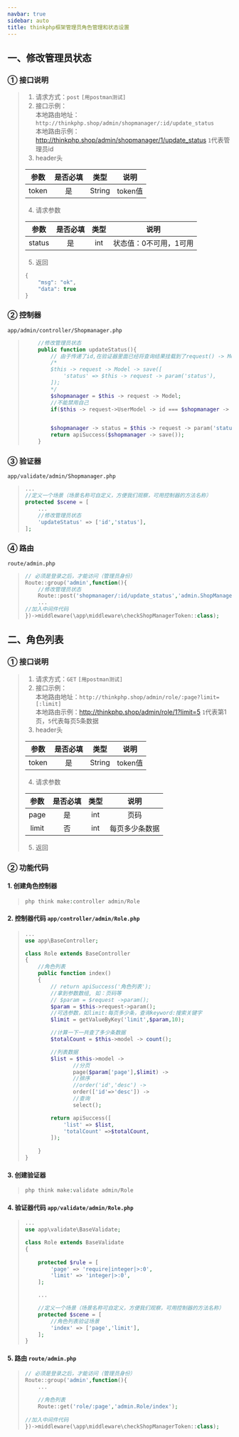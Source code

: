 ```yaml
---
navbar: true
sidebar: auto
title: thinkphp框架管理员角色管理和状态设置
---
```


## 一、修改管理员状态
### ① 接口说明
> 1. 请求方式：`post` `[用postman测试]`
> 2. 接口示例：<br/>
> 本地路由地址：`http://thinkphp.shop/admin/shopmanager/:id/update_status` <br/>
> 本地路由示例：<http://thinkphp.shop/admin/shopmanager/1/update_status>  `1`代表管理员id
> 3. header头
>
> | 参数   |  是否必填    |  类型    |  说明     |
> | :---:  | :---:       |  :---:   | :---:    |
> | token  |  是         |  String  |  token值  |
> 4. 请求参数
>
> | 参数     |  是否必填    |  类型    |  说明     |
> | :---:    | :---:       |  :---:   | :---:    |
> | status     |  是         |  int  |  状态值：0不可用，1可用     |
> 
> 5. 返回
> ```js
> {
>     "msg": "ok",
>     "data": true
> }
> ```
### ② 控制器
`app/admin/controller/Shopmanager.php`
> ```php
>     //修改管理员状态
>     public function updateStatus(){
>         // 由于传递了id,在验证器里面已经将查询结果挂载到了request() -> Model
>         /*
>         $this -> request -> Model -> save([
>             'status' => $this -> request -> param('status'),
>         ]);
>         */
>         $shopmanager = $this -> request -> Model;
>         //不能禁用自己
>         if($this -> request->UserModel -> id === $shopmanager -> id) ApiException('不能禁用自己');
> 
> 
>         $shopmanager -> status = $this -> request -> param('status');
>         return apiSuccess($shopmanager -> save());
>     }
> ```

### ③ 验证器 
`app/validate/admin/Shopmanager.php`
> ```php
> ...
> //定义一个场景（场景名称可自定义，方便我们观察，可用控制器的方法名称）
> protected $scene = [
>     ...
>     //修改管理员状态
>     'updateStatus' => ['id','status'],
> ];
> ```

### ④ 路由
`route/admin.php`
> ```php
> // 必须是登录之后，才能访问（管理员身份）
> Route::group('admin',function(){
>     //修改管理员状态
>     Route::post('shopmanager/:id/update_status','admin.ShopManager/updateStatus');
>     ...
> //加入中间件代码
> })->middleware(\app\middleware\checkShopManagerToken::class);
> ```


## 二、角色列表
### ① 接口说明
> 1. 请求方式：`GET` `[用postman测试]`
> 2. 接口示例：<br/>
> 本地路由地址：`http://thinkphp.shop/admin/role/:page?limit=[:limit]` <br/>
> 本地路由示例：<http://thinkphp.shop/admin/role/1?limit=5>  `1`代表第1页，`5`代表每页5条数据
> 3. header头
>
> | 参数   |  是否必填    |  类型    |  说明     |
> | :---:  | :---:       |  :---:   | :---:    |
> | token  |  是         |  String  |  token值  |
> 4. 请求参数
>
> | 参数     |  是否必填    |  类型    |  说明     |
> | :---:    | :---:       |  :---:   | :---:    |
> | page     |  是         |  int  |  页码     |
> | limit     |  否         |  int  |  每页多少条数据     |
> 
> 5. 返回

### ② 功能代码
#### 1. 创建角色控制器
> ```php
> php think make:controller admin/Role
> ```
#### 2. 控制器代码 `app/controller/admin/Role.php`
> ```php
> ...
> use app\BaseController;
> 
> class Role extends BaseController
> {
>     //角色列表
>     public function index()
>     {
>         // return apiSuccess('角色列表');
>         //拿到参数数组, 如：页码等
>         // $param = $request ->param();
>         $param = $this->request->param();
>         //可选参数，如limit:每页多少条，查询keyword:搜索关键字
>         $limit = getValueByKey('limit',$param,10);
> 
>         //计算一下一共查了多少条数据
>         $totalCount = $this->model -> count();
> 
>         //列表数据
>         $list = $this->model ->
>                //分页
>                page($param['page'],$limit) ->
>                //排序
>                //order('id','desc') ->
>                order(['id'=>'desc']) ->
>                //查询
>                select();
> 
>         return apiSuccess([
>             'list' => $list,
>             'totalCount' =>$totalCount,
>         ]);
>     
>     }
> }
> ```

#### 3. 创建验证器
> ```php
> php think make:validate admin/Role
> ```

#### 4. 验证器代码 `app/validate/admin/Role.php`
> ```php
> ...
> use app\validate\BaseValidate;
> 
> class Role extends BaseValidate
> {
>     
>     protected $rule = [
>         'page' => 'require|integer|>:0',
>         'limit' => 'integer|>:0',
>     ];
> 
>     ...
> 
>     //定义一个场景（场景名称可自定义，方便我们观察，可用控制器的方法名称）
>     protected $scene = [
>         //角色列表验证场景
>         'index' => ['page','limit'],
>     ];
> }
> ```

#### 5. 路由 `route/admin.php`
> ```php
> // 必须是登录之后，才能访问（管理员身份）
> Route::group('admin',function(){
>     ...
> 
>     //角色列表
>     Route::get('role/:page','admin.Role/index');
>     
> //加入中间件代码
> })->middleware(\app\middleware\checkShopManagerToken::class);
> ```